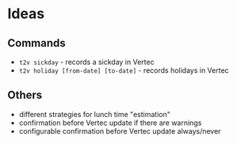 # Ideas

## Commands

* `t2v sickday` - records a sickday in Vertec
* `t2v holiday [from-date] [to-date]` - records holidays in Vertec

## Others

* different strategies for lunch time "estimation"
* confirmation before Vertec update if there are warnings
* configurable confirmation before Vertec update always/never
